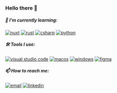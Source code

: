 ### Hello there 👋

##### 🌱 I’m currently learning:

  [![nuxt](https://img.shields.io/badge/-Nuxt.js-black?logo=nuxtdotjs)](https://v3.nuxtjs.org)
  [![rust](https://img.shields.io/badge/-Rust-black?logo=rust)](https://www.rust-lang.org)
  [![csharp](https://img.shields.io/badge/-C%23-black?logo=csharp)](https://docs.microsoft.com/dotnet/csharp/)
  [![python](https://img.shields.io/badge/:badgeContent?logo=python)](https://www.python.org/)
   
   
##### 🛠️ Tools I use:


  [![visual studio code](https://img.shields.io/badge/-VSCode-black?logo=visualstudiocode)](https://code.visualstudio.com)
  [![macos](https://img.shields.io/badge/-macOS-black?logo=macos)](https://www.apple.com/macos)
  [![windows](https://img.shields.io/badge/-Winodws-black?logo=windows)](https://www.microsoft.com/windows)
  [![figma](https://img.shields.io/badge/-Figma-black?logo=figma)](https://www.figma.com)

##### 📫 How to reach me:


  [![email](https://img.shields.io/badge/-Mail-black?logo=gmail)](mailto:work.jakubkraus@gmail.com)
  [![linkedin](https://img.shields.io/badge/-LinkedIn-black?logo=linkedin)](https://www.linkedin.com/in/jakub-kraus)
